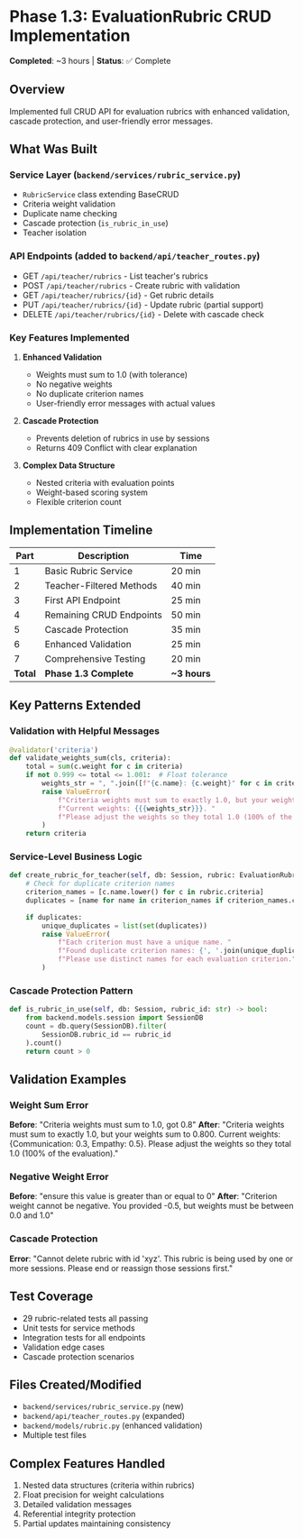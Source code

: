 # Phase 1.3: EvaluationRubric CRUD Implementation

**Completed**: ~3 hours | **Status**: ✅ Complete

## Overview
Implemented full CRUD API for evaluation rubrics with enhanced validation, cascade protection, and user-friendly error messages.

## What Was Built

### Service Layer (`backend/services/rubric_service.py`)
- `RubricService` class extending BaseCRUD
- Criteria weight validation
- Duplicate name checking
- Cascade protection (`is_rubric_in_use`)
- Teacher isolation

### API Endpoints (added to `backend/api/teacher_routes.py`)
- GET `/api/teacher/rubrics` - List teacher's rubrics
- POST `/api/teacher/rubrics` - Create rubric with validation
- GET `/api/teacher/rubrics/{id}` - Get rubric details
- PUT `/api/teacher/rubrics/{id}` - Update rubric (partial support)
- DELETE `/api/teacher/rubrics/{id}` - Delete with cascade check

### Key Features Implemented

1. **Enhanced Validation**
   - Weights must sum to 1.0 (with tolerance)
   - No negative weights
   - No duplicate criterion names
   - User-friendly error messages with actual values

2. **Cascade Protection**
   - Prevents deletion of rubrics in use by sessions
   - Returns 409 Conflict with clear explanation

3. **Complex Data Structure**
   - Nested criteria with evaluation points
   - Weight-based scoring system
   - Flexible criterion count

## Implementation Timeline

| Part | Description | Time |
|------|-------------|------|
| 1 | Basic Rubric Service | 20 min |
| 2 | Teacher-Filtered Methods | 40 min |
| 3 | First API Endpoint | 25 min |
| 4 | Remaining CRUD Endpoints | 50 min |
| 5 | Cascade Protection | 35 min |
| 6 | Enhanced Validation | 25 min |
| 7 | Comprehensive Testing | 20 min |
| **Total** | **Phase 1.3 Complete** | **~3 hours** |

## Key Patterns Extended

### Validation with Helpful Messages
```python
@validator('criteria')
def validate_weights_sum(cls, criteria):
    total = sum(c.weight for c in criteria)
    if not 0.999 <= total <= 1.001:  # Float tolerance
        weights_str = ", ".join([f"{c.name}: {c.weight}" for c in criteria])
        raise ValueError(
            f"Criteria weights must sum to exactly 1.0, but your weights sum to {total:.3f}. "
            f"Current weights: {{{weights_str}}}. "
            f"Please adjust the weights so they total 1.0 (100% of the evaluation)."
        )
    return criteria
```

### Service-Level Business Logic
```python
def create_rubric_for_teacher(self, db: Session, rubric: EvaluationRubricCreate, teacher_id: str):
    # Check for duplicate criterion names
    criterion_names = [c.name.lower() for c in rubric.criteria]
    duplicates = [name for name in criterion_names if criterion_names.count(name) > 1]
    
    if duplicates:
        unique_duplicates = list(set(duplicates))
        raise ValueError(
            f"Each criterion must have a unique name. "
            f"Found duplicate criterion names: {', '.join(unique_duplicates)}. "
            f"Please use distinct names for each evaluation criterion."
        )
```

### Cascade Protection Pattern
```python
def is_rubric_in_use(self, db: Session, rubric_id: str) -> bool:
    from backend.models.session import SessionDB
    count = db.query(SessionDB).filter(
        SessionDB.rubric_id == rubric_id
    ).count()
    return count > 0
```

## Validation Examples

### Weight Sum Error
**Before**: "Criteria weights must sum to 1.0, got 0.8"
**After**: "Criteria weights must sum to exactly 1.0, but your weights sum to 0.800. Current weights: {Communication: 0.3, Empathy: 0.5}. Please adjust the weights so they total 1.0 (100% of the evaluation)."

### Negative Weight Error
**Before**: "ensure this value is greater than or equal to 0"
**After**: "Criterion weight cannot be negative. You provided -0.5, but weights must be between 0.0 and 1.0"

### Cascade Protection
**Error**: "Cannot delete rubric with id 'xyz'. This rubric is being used by one or more sessions. Please end or reassign those sessions first."

## Test Coverage
- 29 rubric-related tests all passing
- Unit tests for service methods
- Integration tests for all endpoints
- Validation edge cases
- Cascade protection scenarios

## Files Created/Modified
- `backend/services/rubric_service.py` (new)
- `backend/api/teacher_routes.py` (expanded)
- `backend/models/rubric.py` (enhanced validation)
- Multiple test files

## Complex Features Handled
1. Nested data structures (criteria within rubrics)
2. Float precision for weight calculations
3. Detailed validation messages
4. Referential integrity protection
5. Partial updates maintaining consistency